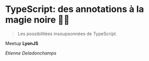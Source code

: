 # TypeScript: des annotations à la magie noire 🧙‍♂️

> Les possibilitées insoupsonnées de TypeScript.

Meetup **LyonJS**

_Etienne Deladonchamps_
